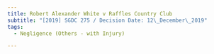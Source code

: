 ```yaml
---
title: Robert Alexander White v Raffles Country Club
subtitle: "[2019] SGDC 275 / Decision Date: 12\_December\_2019"
tags:
  - Negligence (Others - with Injury)

---
```

